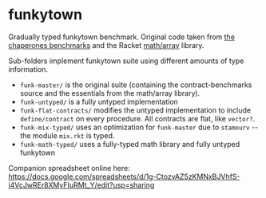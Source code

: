 funkytown
=========

Gradually typed funkytown benchmark.
Original code taken from [the chaperones benchmarks](http://github.com/stamourv/contract-benchmarks) and the Racket [math/array](http://docs.racket-lang.org/math/array.html) library.

Sub-folders implement funkytown suite using different amounts of type information.

- `funk-master/` is the original suite (containing the contract-benchmarks source and the essentials from the math/array library).
- `funk-untyped/` is a fully untyped implementation
- `funk-flat-contracts/` modifies the untyped implementation to include `define/contract` on every procedure. All contracts are flat, like `vector?`.
- `funk-mix-typed/` uses an optimization for `funk-master` due to `stamourv` -- the module `mix.rkt` is typed.
- `funk-math-typed/` uses a fully-typed math library and fully untyped funkytown

Companion spreadsheet online here:
https://docs.google.com/spreadsheets/d/1g-CtozvAZ5zKMNxBJVhfS-i4VcJwREr8XMyFIuRMt_Y/edit?usp=sharing
